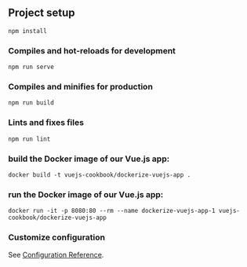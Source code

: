 
## Project setup
```
npm install
```

### Compiles and hot-reloads for development
```
npm run serve
```

### Compiles and minifies for production
```
npm run build
```

### Lints and fixes files
```
npm run lint
```

###  build the Docker image of our Vue.js app:
```
docker build -t vuejs-cookbook/dockerize-vuejs-app .
```

###  run the Docker image of our Vue.js app:
```
docker run -it -p 8080:80 --rm --name dockerize-vuejs-app-1 vuejs-cookbook/dockerize-vuejs-app
```

### Customize configuration
See [Configuration Reference](https://cli.vuejs.org/config/).
